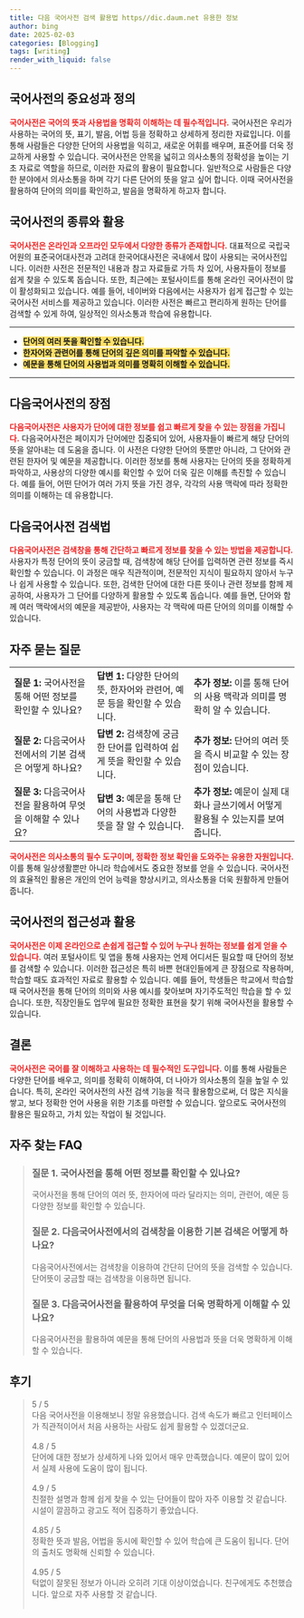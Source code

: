 ```yaml
---
title: 다음 국어사전 검색 활용법 https//dic.daum.net 유용한 정보
author: bing
date: 2025-02-03
categories: [Blogging]
tags: [writing]
render_with_liquid: false
---
```



<h2 id='국어사전의 중요성과 정의'>국어사전의 중요성과 정의</h2>

<p><b><span style="color: #ee2323;">국어사전은 국어의 뜻과 사용법을 명확히 이해하는 데 필수적입니다.</span></b> 국어사전은 우리가 사용하는 국어의 뜻, 표기, 발음, 어법 등을 정확하고 상세하게 정리한 자료입니다. 이를 통해 사람들은 다양한 단어의 사용법을 익히고, 새로운 어휘를 배우며, 표준어를 더욱 정교하게 사용할 수 있습니다. 국어사전은 안목을 넓히고 의사소통의 정확성을 높이는 기초 자료로 역할을 하므로, 이러한 자료의 활용이 필요합니다. 일반적으로 사람들은 다양한 분야에서 의사소통을 하며 각기 다른 단어의 뜻을 알고 싶어 합니다. 이때 국어사전을 활용하여 단어의 의미를 확인하고, 발음을 명확하게 하고자 합니다.</p>

<h2 id='국어사전의 종류와 활용'>국어사전의 종류와 활용</h2>

<p><b><span style="color: #ee2323;">국어사전은 온라인과 오프라인 모두에서 다양한 종류가 존재합니다.</span></b> 대표적으로 국립국어원의 표준국어대사전과 고려대 한국어대사전은 국내에서 많이 사용되는 국어사전입니다. 이러한 사전은 전문적인 내용과 참고 자료들로 가득 차 있어, 사용자들이 정보를 쉽게 찾을 수 있도록 돕습니다. 또한, 최근에는 포털사이트를 통해 온라인 국어사전이 많이 활성화되고 있습니다. 예를 들어, 네이버와 다음에서는 사용자가 쉽게 접근할 수 있는 국어사전 서비스를 제공하고 있습니다. 이러한 사전은 빠르고 편리하게 원하는 단어를 검색할 수 있게 하여, 일상적인 의사소통과 학습에 유용합니다.</p>

<hr />

<ul>
    <li><b><span style="background-color: #ffe066;">단어의 여러 뜻을 확인할 수 있습니다.</span></b></li>
    <li><b><span style="background-color: #ffe066;">한자어와 관련어를 통해 단어의 깊은 의미를 파악할 수 있습니다.</span></b></li>
    <li><b><span style="background-color: #ffe066;">예문을 통해 단어의 사용법과 의미를 명확히 이해할 수 있습니다.</span></b></li>
</ul>

<hr />

<h2 id='다음국어사전의 장점'>다음국어사전의 장점</h2>

<p><b><span style="color: #ee2323;">다음국어사전은 사용자가 단어에 대한 정보를 쉽고 빠르게 찾을 수 있는 장점을 가집니다.</span></b> 다음국어사전은 페이지가 단어에만 집중되어 있어, 사용자들이 빠르게 해당 단어의 뜻을 알아내는 데 도움을 줍니다. 이 사전은 다양한 단어의 뜻뿐만 아니라, 그 단어와 관련된 한자어 및 예문을 제공합니다. 이러한 정보를 통해 사용자는 단어의 뜻을 정확하게 파악하고, 사용상의 다양한 예시를 확인할 수 있어 더욱 깊은 이해를 촉진할 수 있습니다. 예를 들어, 어떤 단어가 여러 가지 뜻을 가진 경우, 각각의 사용 맥락에 따라 정확한 의미를 이해하는 데 유용합니다.</p>

<h2 id='다음국어사전 검색법'>다음국어사전 검색법</h2>

<p><b><span style="color: #ee2323;">다음국어사전은 검색창을 통해 간단하고 빠르게 정보를 찾을 수 있는 방법을 제공합니다.</span></b> 사용자가 특정 단어의 뜻이 궁금할 때, 검색창에 해당 단어를 입력하면 관련 정보를 즉시 확인할 수 있습니다. 이 과정은 매우 직관적이며, 전문적인 지식이 필요하지 않아서 누구나 쉽게 사용할 수 있습니다. 또한, 검색한 단어에 대한 다른 뜻이나 관련 정보를 함께 제공하여, 사용자가 그 단어를 다양하게 활용할 수 있도록 돕습니다. 예를 들면, 단어와 함께 여러 맥락에서의 예문을 제공받아, 사용자는 각 맥락에 따른 단어의 의미를 이해할 수 있습니다.</p>

<h2 id='자주 묻는 질문'>자주 묻는 질문</h2>

<table>
    <tr>
        <td><b>질문 1:</b> 국어사전을 통해 어떤 정보를 확인할 수 있나요?</td>
        <td><b>답변 1:</b> 다양한 단어의 뜻, 한자어와 관련어, 예문 등을 확인할 수 있습니다.</td>
        <td><b>추가 정보:</b> 이를 통해 단어의 사용 맥락과 의미를 명확히 알 수 있습니다.</td>
    </tr>
    <tr>
        <td><b>질문 2:</b> 다음국어사전에서의 기본 검색은 어떻게 하나요?</td>
        <td><b>답변 2:</b> 검색창에 궁금한 단어를 입력하여 쉽게 뜻을 확인할 수 있습니다.</td>
        <td><b>추가 정보:</b> 단어의 여러 뜻을 즉시 비교할 수 있는 장점이 있습니다.</td>
    </tr>
    <tr>
        <td><b>질문 3:</b> 다음국어사전을 활용하여 무엇을 이해할 수 있나요?</td>
        <td><b>답변 3:</b> 예문을 통해 단어의 사용법과 다양한 뜻을 잘 알 수 있습니다.</td>
        <td><b>추가 정보:</b> 예문이 실제 대화나 글쓰기에서 어떻게 활용될 수 있는지를 보여줍니다.</td>
    </tr>
</table>

<p><b><span style="color: #ee2323;">국어사전은 의사소통의 필수 도구이며, 정확한 정보 확인을 도와주는 유용한 자원입니다.</span></b> 이를 통해 일상생활뿐만 아니라 학습에서도 중요한 정보를 얻을 수 있습니다. 국어사전의 효율적인 활용은 개인의 언어 능력을 향상시키고, 의사소통을 더욱 원활하게 만들어 줍니다.</p>

<h2 id='국어사전의 접근성과 활용'>국어사전의 접근성과 활용</h2>

<p><b><span style="color: #ee2323;">국어사전은 이제 온라인으로 손쉽게 접근할 수 있어 누구나 원하는 정보를 쉽게 얻을 수 있습니다.</span></b> 여러 포털사이트 및 앱을 통해 사용자는 언제 어디서든 필요할 때 단어의 정보를 검색할 수 있습니다. 이러한 접근성은 특히 바쁜 현대인들에게 큰 장점으로 작용하며, 학습할 때도 효과적인 자료로 활용할 수 있습니다. 예를 들어, 학생들은 학교에서 학습할 때 국어사전을 통해 단어의 의미와 사용 예시를 찾아보며 자기주도적인 학습을 할 수 있습니다. 또한, 직장인들도 업무에 필요한 정확한 표현을 찾기 위해 국어사전을 활용할 수 있습니다.</p>

<h2 id='결론'>결론</h2>

<p><b><span style="color: #ee2323;">국어사전은 국어를 잘 이해하고 사용하는 데 필수적인 도구입니다.</span></b> 이를 통해 사람들은 다양한 단어를 배우고, 의미를 정확히 이해하여, 더 나아가 의사소통의 질을 높일 수 있습니다. 특히, 온라인 국어사전의 사전 검색 기능을 적극 활용함으로써, 더 많은 지식을 쌓고, 보다 정확한 언어 사용을 위한 기초를 마련할 수 있습니다. 앞으로도 국어사전의 활용은 필요하고, 가치 있는 작업이 될 것입니다.</p>


<h2 id='자주_찾는_FAQ'>자주 찾는 FAQ</h2>
<div itemscope="" itemtype="https://schema.org/FAQPage"> 
<blockquote> 
<div itemscope="" itemprop="mainEntity" itemtype="https://schema.org/Question"> 
<h3 itemprop="name">질문 1. 국어사전을 통해 어떤 정보를 확인할 수 있나요?</h3> 
<div itemscope="" itemprop="acceptedAnswer" itemtype="https://schema.org/Answer"> 
<span itemprop="text"> 
<p>국어사전을 통해 단어의 여러 뜻, 한자어에 따라 달라지는 의미, 관련어, 예문 등 다양한 정보를 확인할 수 있습니다.</p> 
</span> 
</div> 
</div> 
<div itemscope="" itemprop="mainEntity" itemtype="https://schema.org/Question"> 
<h3 itemprop="name">질문 2. 다음국어사전에서의 검색창을 이용한 기본 검색은 어떻게 하나요?</h3> 
<div itemscope="" itemprop="acceptedAnswer" itemtype="https://schema.org/Answer"> 
<span itemprop="text"> 
<p>다음국어사전에서는 검색창을 이용하여 간단히 단어의 뜻을 검색할 수 있습니다. 단어뜻이 궁금할 때는 검색창을 이용하면 됩니다.</p> 
</span> 
</div> 
</div> 
<div itemscope="" itemprop="mainEntity" itemtype="https://schema.org/Question"> 
<h3 itemprop="name">질문 3. 다음국어사전을 활용하여 무엇을 더욱 명확하게 이해할 수 있나요?</h3> 
<div itemscope="" itemprop="acceptedAnswer" itemtype="https://schema.org/Answer"> 
<span itemprop="text"> 
<p>다음국어사전을 활용하여 예문을 통해 단어의 사용법과 뜻을 더욱 명확하게 이해할 수 있습니다.</p> 
</span> 
</div> 
</div> 
</blockquote> 
</div>
<h2 id='후기'>후기</h2>
<div itemscope itemtype="https://schema.org/Product">
  <blockquote>
  <div itemprop="review" itemscope itemtype="https://schema.org/Review">
      <div itemprop="reviewRating" itemscope itemtype="https://schema.org/Rating"> <span itemprop="ratingValue">5</span> / <span itemprop="bestRating">5</span> </div>
      <span itemprop="reviewBody">다음 국어사전을 이용해보니 정말 유용했습니다. 검색 속도가 빠르고 인터페이스가 직관적이어서 처음 사용하는 사람도 쉽게 활용할 수 있겠더군요.</span>
  </div>
  <br>
  <div itemprop="review" itemscope itemtype="https://schema.org/Review">
      <div itemprop="reviewRating" itemscope itemtype="https://schema.org/Rating"> <span itemprop="ratingValue">4.8</span> / <span itemprop="bestRating">5</span> </div>
      <span itemprop="reviewBody">단어에 대한 정보가 상세하게 나와 있어서 매우 만족했습니다. 예문이 많이 있어서 실제 사용에 도움이 많이 됩니다.</span>
  </div>
  <br>
  <div itemprop="review" itemscope itemtype="https://schema.org/Review">
      <div itemprop="reviewRating" itemscope itemtype="https://schema.org/Rating"> <span itemprop="ratingValue">4.9</span> / <span itemprop="bestRating">5</span> </div>
      <span itemprop="reviewBody">친절한 설명과 함께 쉽게 찾을 수 있는 단어들이 많아 자주 이용할 것 같습니다. 시설이 깔끔하고 광고도 적어 집중하기 좋았습니다.</span>
  </div>
  <br>
  <div itemprop="review" itemscope itemtype="https://schema.org/Review">
      <div itemprop="reviewRating" itemscope itemtype="https://schema.org/Rating"> <span itemprop="ratingValue">4.85</span> / <span itemprop="bestRating">5</span> </div>
      <span itemprop="reviewBody">정확한 뜻과 발음, 어법을 동시에 확인할 수 있어 학습에 큰 도움이 됩니다. 단어의 출처도 명확해 신뢰할 수 있습니다.</span>
  </div>
  <br>
  <div itemprop="review" itemscope itemtype="https://schema.org/Review">
      <div itemprop="reviewRating" itemscope itemtype="https://schema.org/Rating"> <span itemprop="ratingValue">4.95</span> / <span itemprop="bestRating">5</span> </div>
      <span itemprop="reviewBody">턱없이 잘못된 정보가 아니라 오히려 기대 이상이었습니다. 친구에게도 추천했습니다. 앞으로 자주 사용할 것 같습니다.</span>
  </div>
  <br>
  </blockquote>
</div>
